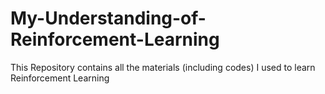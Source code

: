 # My-Understanding-of-Reinforcement-Learning
This Repository contains all the materials (including codes) I used to learn Reinforcement Learning

